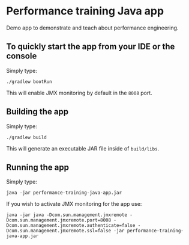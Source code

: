 # Performance training Java app

Demo app to demonstrate and teach about performance engineering.

## To quickly start the app from your IDE or the console

Simply type:

```./gradlew bootRun```

This will enable JMX monitoring by default in the `8008` port.

## Building the app

Simply type:

```./gradlew build```

This will generate an executable JAR file inside of `build/libs`.

## Running the app

Simply type:

```java -jar performance-training-java-app.jar```

If you wish to activate JMX monitoring for the app use:

```java -jar java -Dcom.sun.management.jmxremote -Dcom.sun.management.jmxremote.port=8008 -Dcom.sun.management.jmxremote.authenticate=false -Dcom.sun.management.jmxremote.ssl=false -jar performance-training-java-app.jar```
